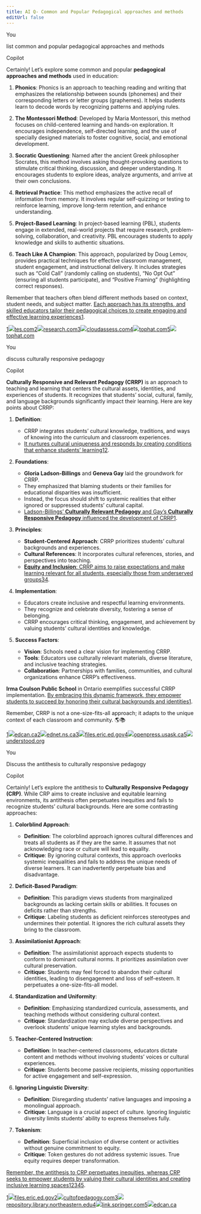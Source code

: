 ```yaml
---
title: AI Q- Common and Popular Pedagogical approaches and methods
editUrl: false
---
```


You

list common and popular pedagogical approaches and methods

Copilot

Certainly! Let’s explore some common and popular **pedagogical approaches and methods** used in education:

1. **Phonics**: Phonics is an approach to teaching reading and writing that emphasizes the relationship between sounds (phonemes) and their corresponding letters or letter groups (graphemes). It helps students learn to decode words by recognizing patterns and applying rules.

2. **The Montessori Method**: Developed by Maria Montessori, this method focuses on child-centered learning and hands-on exploration. It encourages independence, self-directed learning, and the use of specially designed materials to foster cognitive, social, and emotional development.

3. **Socratic Questioning**: Named after the ancient Greek philosopher Socrates, this method involves asking thought-provoking questions to stimulate critical thinking, discussion, and deeper understanding. It encourages students to explore ideas, analyze arguments, and arrive at their own conclusions.

4. **Retrieval Practice**: This method emphasizes the active recall of information from memory. It involves regular self-quizzing or testing to reinforce learning, improve long-term retention, and enhance understanding.

5. **Project-Based Learning**: In project-based learning (PBL), students engage in extended, real-world projects that require research, problem-solving, collaboration, and creativity. PBL encourages students to apply knowledge and skills to authentic situations.

6. **Teach Like A Champion**: This approach, popularized by Doug Lemov, provides practical techniques for effective classroom management, student engagement, and instructional delivery. It includes strategies such as “Cold Call” (randomly calling on students), “No Opt Out” (ensuring all students participate), and “Positive Framing” (highlighting correct responses).

Remember that teachers often blend different methods based on context, student needs, and subject matter. [Each approach has its strengths, and skilled educators tailor their pedagogical choices to create engaging and effective learning experiences](https://www.tes.com/magazine/teaching-learning/general/what-are-different-teaching-approaches-pedagogy)[1](https://www.tes.com/magazine/teaching-learning/general/what-are-different-teaching-approaches-pedagogy).

[1![](blob:https://copilot.microsoft.com/2fe6a623-75de-4db5-a6a5-28f0bec57b69)tes.com](https://www.tes.com/magazine/teaching-learning/general/what-are-different-teaching-approaches-pedagogy)[2![](blob:https://copilot.microsoft.com/c47d48bc-c5e1-4752-8648-a8530428ce8b)research.com](https://research.com/education/pedagogy-in-education)[3![](blob:https://copilot.microsoft.com/811ec87e-fa4b-4974-9ef4-f4586380ef83)cloudassess.com](https://cloudassess.com/blog/what-is-pedagogy/)[4![](blob:https://copilot.microsoft.com/b9789bba-f03b-4de9-a5aa-a6b1d1e0d41f)tophat.com](https://tophat.com/teaching-resources/toolkits-and-how-to-guides/9-pedagogical-approaches-and-how-to-use-them-in-your-course/)[5![](blob:https://copilot.microsoft.com/b9789bba-f03b-4de9-a5aa-a6b1d1e0d41f)tophat.com](https://tophat.com/blog/pedagogy/)

You

discuss culturally responsive pedagogy

Copilot

**Culturally Responsive and Relevant Pedagogy (CRRP)** is an approach to teaching and learning that centers the cultural assets, identities, and experiences of students. It recognizes that students’ social, cultural, family, and language backgrounds significantly impact their learning. Here are key points about CRRP:

1. **Definition**:

   * CRRP integrates students’ cultural knowledge, traditions, and ways of knowing into the curriculum and classroom experiences.
   * [It nurtures cultural uniqueness and responds by creating conditions that enhance students’ learning](https://www.edcan.ca/articles/culturally-responsive/)[1](https://www.edcan.ca/articles/culturally-responsive/)[2](https://www.ednet.ns.ca/psp/equity-inclusive-education/culturally-responsive-pedagogy).
2. **Foundations**:

   * **Gloria Ladson-Billings** and **Geneva Gay** laid the groundwork for CRRP.
   * They emphasized that blaming students or their families for educational disparities was insufficient.
   * Instead, the focus should shift to systemic realities that either ignored or suppressed students’ cultural capital.
   * [Ladson-Billings’ **Culturally Relevant Pedagogy** and Gay’s **Culturally Responsive Pedagogy** influenced the development of CRRP](https://www.edcan.ca/articles/culturally-responsive/)[1](https://www.edcan.ca/articles/culturally-responsive/).
3. **Principles**:

   * **Student-Centered Approach**: CRRP prioritizes students’ cultural backgrounds and experiences.
   * **Cultural References**: It incorporates cultural references, stories, and perspectives into teaching.
   * [**Equity and Inclusion**: CRRP aims to raise expectations and make learning relevant for all students, especially those from underserved groups](https://files.eric.ed.gov/fulltext/EJ1166706.pdf)[3](https://files.eric.ed.gov/fulltext/EJ1166706.pdf)[4](https://openpress.usask.ca/ealbestpractices/chapter/5-culturally-responsive-pedagogy/).
4. **Implementation**:

   * Educators create inclusive and respectful learning environments.
   * They recognize and celebrate diversity, fostering a sense of belonging.
   * CRRP encourages critical thinking, engagement, and achievement by valuing students’ cultural identities and knowledge.
5. **Success Factors**:

   * **Vision**: Schools need a clear vision for implementing CRRP.
   * **Tools**: Educators use culturally relevant materials, diverse literature, and inclusive teaching strategies.
   * **Collaboration**: Partnerships with families, communities, and cultural organizations enhance CRRP’s effectiveness.

**Irma Coulson Public School** in Ontario exemplifies successful CRRP implementation. [By embracing this dynamic framework, they empower students to succeed by honoring their cultural backgrounds and identities](https://www.edcan.ca/articles/culturally-responsive/)[1](https://www.edcan.ca/articles/culturally-responsive/).

Remember, CRRP is not a one-size-fits-all approach; it adapts to the unique context of each classroom and community. 🌎📚

[1![](blob:https://copilot.microsoft.com/7bbfc144-4176-4ca8-934a-6ce26fddbd70)edcan.ca](https://www.edcan.ca/articles/culturally-responsive/)[2![](blob:https://copilot.microsoft.com/1dfd5579-9ece-4b10-a87d-381eb5cb7708)ednet.ns.ca](https://www.ednet.ns.ca/psp/equity-inclusive-education/culturally-responsive-pedagogy)[3![](blob:https://copilot.microsoft.com/5011accc-dcaa-409c-bb03-dd2e731722a9)files.eric.ed.gov](https://files.eric.ed.gov/fulltext/EJ1166706.pdf)[4![](blob:https://copilot.microsoft.com/e566f844-bf6d-4fa1-a425-b93672906aa1)openpress.usask.ca](https://openpress.usask.ca/ealbestpractices/chapter/5-culturally-responsive-pedagogy/)[5![](blob:https://copilot.microsoft.com/86a4dd5c-da18-42e6-9f56-309400f2184b)understood.org](https://www.understood.org/en/articles/what-is-culturally-responsive-teaching)

You

Discuss the antithesis to culturally responsive pedagogy

Copilot

Certainly! Let’s explore the antithesis to **Culturally Responsive Pedagogy (CRP)**. While CRP aims to create inclusive and equitable learning environments, its antithesis often perpetuates inequities and fails to recognize students’ cultural backgrounds. Here are some contrasting approaches:

1. **Colorblind Approach**:

   * **Definition**: The colorblind approach ignores cultural differences and treats all students as if they are the same. It assumes that not acknowledging race or culture will lead to equality.
   * **Critique**: By ignoring cultural contexts, this approach overlooks systemic inequalities and fails to address the unique needs of diverse learners. It can inadvertently perpetuate bias and disadvantage.
2. **Deficit-Based Paradigm**:

   * **Definition**: This paradigm views students from marginalized backgrounds as lacking certain skills or abilities. It focuses on deficits rather than strengths.
   * **Critique**: Labeling students as deficient reinforces stereotypes and undermines their potential. It ignores the rich cultural assets they bring to the classroom.
3. **Assimilationist Approach**:

   * **Definition**: The assimilationist approach expects students to conform to dominant cultural norms. It prioritizes assimilation over cultural preservation.
   * **Critique**: Students may feel forced to abandon their cultural identities, leading to disengagement and loss of self-esteem. It perpetuates a one-size-fits-all model.
4. **Standardization and Uniformity**:

   * **Definition**: Emphasizing standardized curricula, assessments, and teaching methods without considering cultural context.
   * **Critique**: Standardization may exclude diverse perspectives and overlook students’ unique learning styles and backgrounds.
5. **Teacher-Centered Instruction**:

   * **Definition**: In teacher-centered classrooms, educators dictate content and methods without involving students’ voices or cultural experiences.
   * **Critique**: Students become passive recipients, missing opportunities for active engagement and self-expression.
6. **Ignoring Linguistic Diversity**:

   * **Definition**: Disregarding students’ native languages and imposing a monolingual approach.
   * **Critique**: Language is a crucial aspect of culture. Ignoring linguistic diversity limits students’ ability to express themselves fully.
7. **Tokenism**:

   * **Definition**: Superficial inclusion of diverse content or activities without genuine commitment to equity.
   * **Critique**: Token gestures do not address systemic issues. True equity requires deeper transformation.

[Remember, the antithesis to CRP perpetuates inequities, whereas CRP seeks to empower students by valuing their cultural identities and creating inclusive learning spaces](https://files.eric.ed.gov/fulltext/EJ1166706.pdf)[1](https://files.eric.ed.gov/fulltext/EJ1166706.pdf)[2](https://www.cultofpedagogy.com/pod/episode-78/)[3](https://repository.library.northeastern.edu/files/neu:m044c964w/fulltext.pdf)[4](https://link.springer.com/chapter/10.1007/978-3-031-16644-0_11)[5](https://www.edcan.ca/articles/culturally-responsive/).

[1![](blob:https://copilot.microsoft.com/5011accc-dcaa-409c-bb03-dd2e731722a9)files.eric.ed.gov](https://files.eric.ed.gov/fulltext/EJ1166706.pdf)[2![](blob:https://copilot.microsoft.com/8d7f8fd6-0249-45ba-a6fd-c44ed4e09e59)cultofpedagogy.com](https://www.cultofpedagogy.com/pod/episode-78/)[3![](blob:https://copilot.microsoft.com/0d98097e-269a-4ca0-a7b4-2b980fee97ac)repository.library.northeastern.edu](https://repository.library.northeastern.edu/files/neu:m044c964w/fulltext.pdf)[4![](blob:https://copilot.microsoft.com/98f50398-13c9-4bcd-872a-47f94c969bc8)link.springer.com](https://link.springer.com/chapter/10.1007/978-3-031-16644-0_11)[5![](blob:https://copilot.microsoft.com/7bbfc144-4176-4ca8-934a-6ce26fddbd70)edcan.ca](https://www.edcan.ca/articles/culturally-responsive/)
